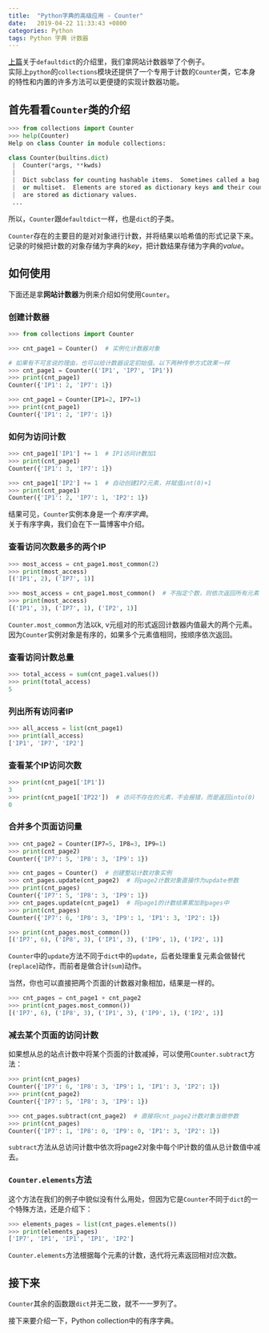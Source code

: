 ```yaml
---
title:  "Python字典的高级应用 - Counter"
date:   2019-04-22 11:33:43 +0800
categories: Python
tags: Python 字典 计数器
---
```

[上篇](http://mr-ping.com/python/2019/04/19/defaultdict-in-python/)关于`defaultdict`的介绍里，我们拿网站计数器举了个例子。  
实际上`python`的`collections`模块还提供了一个专用于计数的`Counter`类，它本身的特性和内置的许多方法可以更便捷的实现计数器功能。

## 首先看看`Counter`类的介绍
```python
>>> from collections import Counter
>>> help(Counter)
Help on class Counter in module collections:

class Counter(builtins.dict)
 |  Counter(*args, **kwds)
 |  
 |  Dict subclass for counting hashable items.  Sometimes called a bag
 |  or multiset.  Elements are stored as dictionary keys and their counts
 |  are stored as dictionary values.
 ...
```

所以，`Counter`跟`defaultdict`一样，也是`dict`的子类。

`Counter`存在的主要目的是对对象进行计数，并将结果以哈希值的形式记录下来。  
记录的时候把计数的对象存储为字典的*key*，把计数结果存储为字典的*value*。

## 如何使用

下面还是拿**网站计数器**为例来介绍如何使用`Counter`。

### 创建计数器

```python
>>> from collections import Counter

>>> cnt_page1 = Counter()  # 实例化计数器对象

# 如果有不可言说的理由，也可以给计数器设定初始值。以下两种传参方式效果一样
>>> cnt_page1 = Counter(('IP1', 'IP7', 'IP1'))
>>> print(cnt_page1)
Counter({'IP1': 2, 'IP7': 1})

>>> cnt_page1 = Counter(IP1=2, IP7=1)
>>> print(cnt_page1)
Counter({'IP1': 2, 'IP7': 1})
```

### 如何为访问计数

```python
>>> cnt_page1['IP1'] += 1  # IP1访问计数加1
>>> print(cnt_page1)
Counter({'IP1': 3, 'IP7': 1})

>>> cnt_page1['IP2'] += 1  # 自动创建IP2元素，并赋值int(0)+1
>>> print(cnt_page1)
Counter({'IP1': 2, 'IP7': 1, 'IP2': 1})
```
结果可见，`Counter`实例本身是一个*有序字典*。  
关于有序字典，我们会在下一篇博客中介绍。

### 查看访问次数最多的两个IP

```python
>>> most_access = cnt_page1.most_common(2)
>>> print(most_access)
[('IP1', 2), ('IP7', 1)]

>>> most_access = cnt_page1.most_common()  # 不指定个数，则依次返回所有元素
>>> print(most_access)
[('IP1', 3), ('IP7', 1), ('IP2', 1)]
```
`Counter.most_common`方法以k, v元组对的形式返回计数器内值最大的两个元素。  
因为`Counter`实例对象是有序的，如果多个元素值相同，按顺序依次返回。

### 查看访问计数总量

```python
>>> total_access = sum(cnt_page1.values())
>>> print(total_access)
5
```

### 列出所有访问者IP

```python
>>> all_access = list(cnt_page1)
>>> print(all_access)
['IP1', 'IP7', 'IP2']
```

### 查看某个IP访问次数

```python
>>> print(cnt_page1['IP1'])
3
>>> print(cnt_page1['IP22'])  # 访问不存在的元素，不会报错，而是返回into(0)
0
```

### 合并多个页面访问量

```python
>>> cnt_page2 = Counter(IP7=5, IP8=3, IP9=1)
>>> print(cnt_page2)
Counter({'IP7': 5, 'IP8': 3, 'IP9': 1})

>>> cnt_pages = Counter()  # 创建整站计数对象实例
>>> cnt_pages.update(cnt_page2)  # 将page2计数对象直接作为update参数
>>> print(cnt_pages)
Counter({'IP7': 5, 'IP8': 3, 'IP9': 1})
>>> cnt_pages.update(cnt_page1)  # 将page1的计数结果累加到pages中
>>> print(cnt_pages)
Counter({'IP7': 6, 'IP8': 3, 'IP9': 1, 'IP1': 3, 'IP2': 1})

>>> print(cnt_pages.most_common())
[('IP7', 6), ('IP8', 3), ('IP1', 3), ('IP9', 1), ('IP2', 1)]
```
`Counter`中的`update`方法不同于`dict`中的`update`，后者处理重复元素会做替代(`replace`)动作，而前者是做合计(`sum`)动作。

当然，你也可以直接把两个页面的计数器对象相加，结果是一样的。
```python
>>> cnt_pages = cnt_page1 + cnt_page2
>>> print(cnt_pages.most_common())
[('IP7', 6), ('IP8', 3), ('IP1', 3), ('IP9', 1), ('IP2', 1)]
```

### 减去某个页面的访问计数

如果想从总的站点计数中将某个页面的计数减掉，可以使用`Counter.subtract`方法：
```python
>>> print(cnt_pages)
Counter({'IP7': 6, 'IP8': 3, 'IP9': 1, 'IP1': 3, 'IP2': 1})
>>> print(cnt_page2)
Counter({'IP7': 5, 'IP8': 3, 'IP9': 1})

>>> cnt_pages.subtract(cnt_page2)  # 直接将cnt_page2计数对象当做参数
>>> print(cnt_pages)
Counter({'IP7': 1, 'IP8': 0, 'IP9': 0, 'IP1': 3, 'IP2': 1})
```
`subtract`方法从总访问计数中依次将page2对象中每个IP计数的值从总计数值中减去。

### `Counter.elements`方法

这个方法在我们的例子中貌似没有什么用处，但因为它是`Counter`不同于`dict`的一个特殊方法，还是介绍下：

```python
>>> elements_pages = list(cnt_pages.elements())
>>> print(elements_pages)
['IP7', 'IP1', 'IP1', 'IP1', 'IP2']
```
`Counter.elements`方法根据每个元素的计数，迭代将元素返回相对应次数。


## 接下来

`Counter`其余的函数跟`dict`并无二致，就不一一罗列了。

接下来要介绍一下，Python collection中的有序字典。
